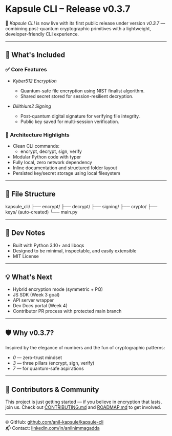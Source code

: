 # Kapsule CLI – Release v0.3.7

🔐 *Kapsule CLI* is now live with its first public release under version *v0.3.7* — combining post-quantum cryptographic primitives with a lightweight, developer-friendly CLI experience.

---

## 🚀 What's Included

### ✅ Core Features
- *Kyber512 Encryption*
  - Quantum-safe file encryption using NIST finalist algorithm.
  - Shared secret stored for session-resilient decryption.

- *Dilithium2 Signing*
  - Post-quantum digital signature for verifying file integrity.
  - Public key saved for multi-session verification.

### 🧠 Architecture Highlights
- Clean CLI commands:
  - encrypt, decrypt, sign, verify
- Modular Python code with typer
- Fully local, zero network dependency
- Inline documentation and structured folder layout
- Persisted key/secret storage using local filesystem

---

## 📁 File Structure

kapsule_cli/
├── encrypt/
├── decrypt/
├── signing/
├── crypto/
├── keys/ (auto-created)
└── main.py

---

## 🔧 Dev Notes

- Built with Python 3.10+ and liboqs
- Designed to be minimal, inspectable, and easily extensible
- MIT License

---

## 💡 What's Next

- Hybrid encryption mode (symmetric + PQ)
- JS SDK (Week 3 goal)
- API server wrapper
- Dev Docs portal (Week 4)
- Contributor PR process with protected main branch

---

## 🛡 Why v0.3.7?

Inspired by the elegance of numbers and the fun of cryptographic patterns:
- *0* — zero-trust mindset
- *3* — three pillars (encrypt, sign, verify)
- *7* — for quantum-safe aspirations

---

## 🧩 Contributors & Community

This project is just getting started — if you believe in encryption that lasts, join us. Check out [CONTRIBUTING.md](CONTRIBUTING.md) and [ROADMAP.md](ROADMAP.md) to get involved.

---

🌐 GitHub: [github.com/anil-kapsule/kapsule-cli](https://github.com/anilnimmagadda)  
📬 Contact: [linkedin.com/in/anilnimmagadda](https://www.linkedin.com/in/anilnimmagadda/)